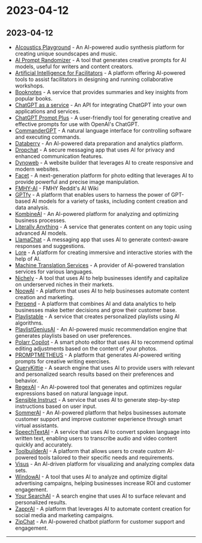 # 2023-04-12

## 2023-04-12

- [AIcoustics Playground](https://ai-coustics.com/playground/) - An AI-powered audio synthesis platform for creating unique soundscapes and music.
- [AI Prompt Randomizer](https://promptrandomizer.tdbr.de/) - A tool that generates creative prompts for AI models, useful for writers and content creators.
- [Artificial Intelligence for Facilitators](https://about.stormz.me/en/ai/) - A platform offering AI-powered tools to assist facilitators in designing and running collaborative workshops.
- [Booknotes](https://getbooknotes.com/) - A service that provides summaries and key insights from popular books.
- [ChatGPT as a service](https://chatgpt-as-a-service.webflow.io/) - An API for integrating ChatGPT into your own applications and services.
- [ChatGPT Prompt Plus](https://promptplus.org/) - A user-friendly tool for generating creative and effective prompts for use with OpenAI's ChatGPT.
- [CommanderGPT](https://www.commandergpt.app/) - A natural language interface for controlling software and executing commands.
- [Databerry](https://www.databerry.ai/) - An AI-powered data preparation and analytics platform.
- [Dropchat](https://app.dropchat.co/landing) - A secure messaging app that uses AI for privacy and enhanced communication features.
- [Dynoweb](https://dynoweb.site/) - A website builder that leverages AI to create responsive and modern websites.
- [Facet](https://facet.ai/) - A next-generation platform for photo editing that leverages AI to provide powerful and precise image manipulation.
- [FMHY-AI](FMHY-AI.md) - FMHY Reddit's AI Wiki
- [GPTfy](https://gptfy.co/) - A platform that enables users to harness the power of GPT-based AI models for a variety of tasks, including content creation and data analysis.
- [KombineAI](https://www.kombine.ai/) - An AI-powered platform for analyzing and optimizing business processes.
- [Literally Anything](https://www.literallyanything.io/) - A service that generates content on any topic using advanced AI models.
- [LlamaChat](https://llamachat.app/) - A messaging app that uses AI to generate context-aware responses and suggestions.
- [Lore](https://thellm.app/) - A platform for creating immersive and interactive stories with the help of AI.
- [Machine Translation Services](https://www.machinetranslation.com/) - A provider of AI-powered translation services for various languages.
- [Nichely](https://nichely.ai/) - A tool that uses AI to help businesses identify and capitalize on underserved niches in their markets.
- [NoowAI](https://noowai.com/) - A platform that uses AI to help businesses automate content creation and marketing.
- [Perpend](https://perpend.in/) - A platform that combines AI and data analytics to help businesses make better decisions and grow their customer base.
- [Playlistable](https://playlistable.io/) - A service that creates personalized playlists using AI algorithms.
- [PlaylistGeniusAI](https://www.playlistgeniusai.com/) - An AI-powered music recommendation engine that generates playlists based on user preferences.
- [Polarr Copilot](https://copilot.polarr.com/) - A smart photo editor that uses AI to recommend optimal editing adjustments based on the content of your photos.
- [PROMPTMETHEUS](https://promptmetheus.com/) - A platform that generates AI-powered writing prompts for creative writing exercises.
- [QueryKittie](https://www.querykitty.com/) - A search engine that uses AI to provide users with relevant and personalized search results based on their preferences and behavior.
- [RegexAI](https://regex.ai/) - An AI-powered tool that generates and optimizes regular expressions based on natural language input.
- [Sensible Instruct](https://app.sensible.so/instruct/) - A service that uses AI to generate step-by-step instructions based on user input.
- [SommerAI](https://www.sommerai.com/) - An AI-powered platform that helps businesses automate customer support and improve customer experience through smart virtual assistants.
- [SpeechTextAI](https://speechtext.ai/) - A service that uses AI to convert spoken language into written text, enabling users to transcribe audio and video content quickly and accurately.
- [ToolbuilderAI](https://toolbuilder.ai/) - A platform that allows users to create custom AI-powered tools tailored to their specific needs and requirements.
- [Visus](https://www.visus.ai/) - An AI-driven platform for visualizing and analyzing complex data sets.
- [WindowAI](https://windowai.io/) - A tool that uses AI to analyze and optimize digital advertising campaigns, helping businesses increase ROI and customer engagement.
- [Your SearchAI](https://app.yoursearch.ai/) - A search engine that uses AI to surface relevant and personalized results.
- [ZapprAI](https://zappr.ai/) - A platform that leverages AI to automate content creation for social media and marketing campaigns.
- [ZipChat](https://zipchat.ai/) - An AI-powered chatbot platform for customer support and engagement.

---
